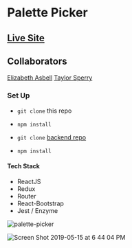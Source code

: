 # Palette Picker

## [Live Site](https://palette-picker-ui.herokuapp.com/)

## Collaborators
[Elizabeth Asbell](https://github.com/easbell)
[Taylor Sperry](https://github.com/taylorsperry)

### Set Up
- `git clone` this repo
- `npm install`

- `git clone` [backend repo](https://github.com/taylorsperry/palette-picker)
- `npm install`

#### Tech Stack
- ReactJS
- Redux
- Router
- React-Bootstrap
- Jest / Enzyme

![palette-picker](https://user-images.githubusercontent.com/34728115/57818430-15924d80-7741-11e9-8317-dbae81505dff.gif)

![Screen Shot 2019-05-15 at 6 44 04 PM](https://user-images.githubusercontent.com/34728115/57818519-715cd680-7741-11e9-8478-772ded151c56.png)
